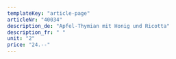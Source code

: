```yaml
---
templateKey: "article-page"
articleNr: "40034"
description_de: "Apfel-Thymian mit Honig und Ricotta"
description_fr: " "
unit: "2"
price: "24.--"
---
```

